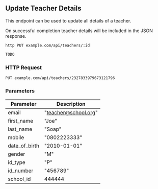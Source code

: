 ## Update Teacher Details
This endpoint can be used to update all details of a teacher.

On successful completion teacher details will be included in the JSON response.

```shell
http PUT example.com/api/teachers/:id
```

```javascript
TODO
```

### HTTP Request

`PUT example.com/api/teachers/2327833979673121796`

### Parameters

Parameter | Description
--------- | -----------
email | "teacher@school.org"
first_name | "Joe"
last_name | "Soap"
mobile | "0802223333"
date_of_birth | "2010-01-01"
gender | "M"
id_type | "P"
id_number | "456789"
school_id | 444444
